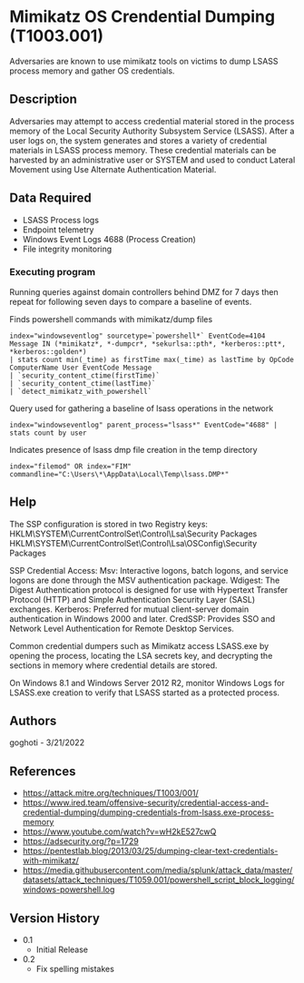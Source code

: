 # Mimikatz OS Crendential Dumping (T1003.001) 

Adversaries are known to use mimikatz tools on victims to dump LSASS process memory and gather OS credentials.  

## Description

Adversaries may attempt to access credential material stored in the process memory of the Local Security Authority Subsystem Service (LSASS). After a user logs on, the system generates and stores a variety of credential materials in LSASS process memory. These credential materials can be harvested by an administrative user or SYSTEM and used to conduct Lateral Movement using Use Alternate Authentication Material.

## Data Required 

- LSASS Process logs
- Endpoint telemetry
- Windows Event Logs 4688 (Process Creation)
- File integrity monitoring 

### Executing program

Running queries against domain controllers behind DMZ for 7 days then repeat for following seven days to compare a baseline of events. 

Finds powershell commands with mimikatz/dump files 

```
index="windowseventlog" sourcetype=`powershell*` EventCode=4104 Message IN (*mimikatz*, *-dumpcr*, *sekurlsa::pth*, *kerberos::ptt*, *kerberos::golden*) 
| stats count min(_time) as firstTime max(_time) as lastTime by OpCode ComputerName User EventCode Message 
| `security_content_ctime(firstTime)` 
| `security_content_ctime(lastTime)` 
| `detect_mimikatz_with_powershell`
```

Query used for gathering a baseline of lsass operations in the network

```
index="windowseventlog" parent_process="lsass*" EventCode="4688" | stats count by user 
```

Indicates presence of lsass dmp file creation in the temp directory

```
index="filemod" OR index="FIM" commandline="C:\Users\*\AppData\Local\Temp\lsass.DMP*"
```

## Help

The SSP configuration is stored in two Registry keys: 
HKLM\SYSTEM\CurrentControlSet\Control\Lsa\Security Packages 
HKLM\SYSTEM\CurrentControlSet\Control\Lsa\OSConfig\Security Packages

SSP Credential Access:
Msv: Interactive logons, batch logons, and service logons are done through the MSV authentication package.
Wdigest: The Digest Authentication protocol is designed for use with Hypertext Transfer Protocol (HTTP) and Simple Authentication Security Layer (SASL) exchanges.
Kerberos: Preferred for mutual client-server domain authentication in Windows 2000 and later.
CredSSP: Provides SSO and Network Level Authentication for Remote Desktop Services.

Common credential dumpers such as Mimikatz access LSASS.exe by opening the process, locating the LSA secrets key, and decrypting the sections in memory where credential details are stored.

On Windows 8.1 and Windows Server 2012 R2, monitor Windows Logs for LSASS.exe creation to verify that LSASS started as a protected process.

## Authors

goghoti - 3/21/2022

## References

- https://attack.mitre.org/techniques/T1003/001/
- https://www.ired.team/offensive-security/credential-access-and-credential-dumping/dumping-credentials-from-lsass.exe-process-memory
- https://www.youtube.com/watch?v=wH2kE527cwQ
- https://adsecurity.org/?p=1729
- https://pentestlab.blog/2013/03/25/dumping-clear-text-credentials-with-mimikatz/
- https://media.githubusercontent.com/media/splunk/attack_data/master/datasets/attack_techniques/T1059.001/powershell_script_block_logging/windows-powershell.log

## Version History

* 0.1
    * Initial Release
* 0.2
    * Fix spelling mistakes 
